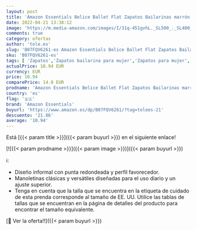 ```yaml
---
layout: post
title: 'Amazon Essentials Belice Ballet Flat Zapatos Bailarinas marrón  41 EU'
date: 2022-04-21 13:38:12
image: 'https://m.media-amazon.com/images/I/31q-451gvhL._SL500_._SL400_.jpg'
comments: true
category: ofertas
author: 'tole.es'
slug: 'B07FQV6261-es Amazon Essentials Belice Ballet Flat Zapatos Bailarinas...'
sku: 'B07FQV6261-es'
tags: [ 'Zapatos','Zapatos bailarina para mujer','Zapatos para mujer','Zapatos planos de mujer','Zapatos y complementos','amazon essentials','zapatos','🇪🇸', ]
actualPrice: 10.94 EUR
currency: EUR
price: 10.94
comparePrice: 14.0 EUR
prodname: 'Amazon Essentials Belice Ballet Flat Zapatos Bailarinas marrón  41 EU'
country: 'es'
flag: '🇪🇸'
brand: 'Amazon Essentials'
buyurl: 'https://www.amazon.es/dp/B07FQV6261/?tag=tolees-21'
descuento: '21.86'
average: '10.94'
---
```


Está [{{< param title >}}]({{< param buyurl >}}) en el siguiente enlace!

[![{{< param prodname >}}]({{< param image >}})]({{< param buyurl >}})

ℹ️:

- Diseño informal con punta redondeada y perfil favorecedor.
- Manoletinas clásicas y versátiles diseñadas para el uso diario y un ajuste superior.
- Tenga en cuenta que la talla que se encuentra en la etiqueta de cuidado de esta prenda corresponde al tamaño de EE. UU. Utilice las tablas de tallas que se encuentran en la página de detalles del producto para encontrar el tamaño equivalente.

[🛒 Ver la oferta!!]({{< param buyurl >}})
